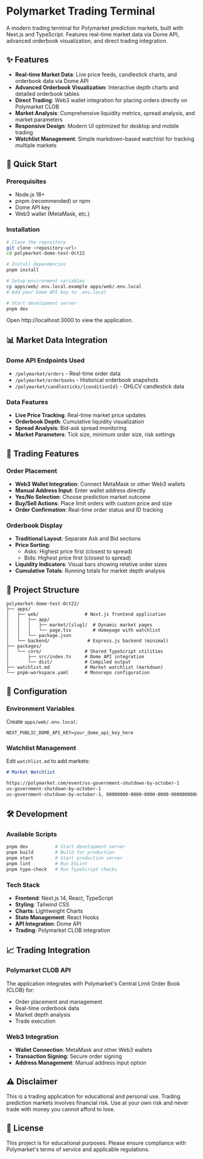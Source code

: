 # Polymarket Trading Terminal

A modern trading terminal for Polymarket prediction markets, built with Next.js and TypeScript. Features real-time market data via Dome API, advanced orderbook visualization, and direct trading integration.

## ✨ Features

- **Real-time Market Data**: Live price feeds, candlestick charts, and orderbook data via Dome API
- **Advanced Orderbook Visualization**: Interactive depth charts and detailed orderbook tables
- **Direct Trading**: Web3 wallet integration for placing orders directly on Polymarket CLOB
- **Market Analysis**: Comprehensive liquidity metrics, spread analysis, and market parameters
- **Responsive Design**: Modern UI optimized for desktop and mobile trading
- **Watchlist Management**: Simple markdown-based watchlist for tracking multiple markets

## 🚀 Quick Start

### Prerequisites
- Node.js 18+ 
- pnpm (recommended) or npm
- Dome API key
- Web3 wallet (MetaMask, etc.)

### Installation

```bash
# Clone the repository
git clone <repository-url>
cd polymarket-dome-test-Oct22

# Install dependencies
pnpm install

# Setup environment variables
cp apps/web/.env.local.example apps/web/.env.local
# Add your Dome API key to .env.local

# Start development server
pnpm dev
```

Open http://localhost:3000 to view the application.

## 📊 Market Data Integration

### Dome API Endpoints Used
- `/polymarket/orders` - Real-time order data
- `/polymarket/orderbooks` - Historical orderbook snapshots  
- `/polymarket/candlesticks/{conditionId}` - OHLCV candlestick data

### Data Features
- **Live Price Tracking**: Real-time market price updates
- **Orderbook Depth**: Cumulative liquidity visualization
- **Spread Analysis**: Bid-ask spread monitoring
- **Market Parameters**: Tick size, minimum order size, risk settings

## 🎯 Trading Features

### Order Placement
- **Web3 Wallet Integration**: Connect MetaMask or other Web3 wallets
- **Manual Address Input**: Enter wallet address directly
- **Yes/No Selection**: Choose prediction market outcome
- **Buy/Sell Actions**: Place limit orders with custom price and size
- **Order Confirmation**: Real-time order status and ID tracking

### Orderbook Display
- **Traditional Layout**: Separate Ask and Bid sections
- **Price Sorting**: 
  - Asks: Highest price first (closest to spread)
  - Bids: Highest price first (closest to spread)
- **Liquidity Indicators**: Visual bars showing relative order sizes
- **Cumulative Totals**: Running totals for market depth analysis

## 📁 Project Structure

```
polymarket-dome-test-Oct22/
├── apps/
│   ├── web/                 # Next.js frontend application
│   │   ├── app/
│   │   │   ├── market/[slug]/  # Dynamic market pages
│   │   │   └── page.tsx        # Homepage with watchlist
│   │   └── package.json
│   └── backend/              # Express.js backend (minimal)
├── packages/
│   └── core/                # Shared TypeScript utilities
│       ├── src/index.ts     # Dome API integration
│       └── dist/            # Compiled output
├── watchlist.md             # Market watchlist (markdown)
└── pnpm-workspace.yaml      # Monorepo configuration
```

## 🔧 Configuration

### Environment Variables
Create `apps/web/.env.local`:
```env
NEXT_PUBLIC_DOME_API_KEY=your_dome_api_key_here
```

### Watchlist Management
Edit `watchlist.md` to add markets:
```markdown
# Market Watchlist

https://polymarket.com/event/us-government-shutdown-by-october-1
us-government-shutdown-by-october-1
us-government-shutdown-by-october-1, 00000000-0000-0000-0000-000000000000
```

## 🛠️ Development

### Available Scripts
```bash
pnpm dev          # Start development server
pnpm build        # Build for production
pnpm start        # Start production server
pnpm lint         # Run ESLint
pnpm type-check   # Run TypeScript checks
```

### Tech Stack
- **Frontend**: Next.js 14, React, TypeScript
- **Styling**: Tailwind CSS
- **Charts**: Lightweight Charts
- **State Management**: React Hooks
- **API Integration**: Dome API
- **Trading**: Polymarket CLOB integration

## 📈 Trading Integration

### Polymarket CLOB API
The application integrates with Polymarket's Central Limit Order Book (CLOB) for:
- Order placement and management
- Real-time orderbook data
- Market depth analysis
- Trade execution

### Web3 Integration
- **Wallet Connection**: MetaMask and other Web3 wallets
- **Transaction Signing**: Secure order signing
- **Address Management**: Manual address input option

## ⚠️ Disclaimer

This is a trading application for educational and personal use. Trading prediction markets involves financial risk. Use at your own risk and never trade with money you cannot afford to lose.

## 📄 License

This project is for educational purposes. Please ensure compliance with Polymarket's terms of service and applicable regulations.
